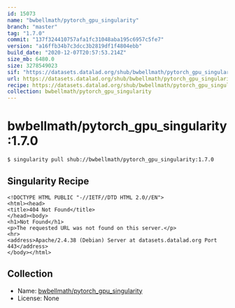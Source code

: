 ```yaml
---
id: 15073
name: "bwbellmath/pytorch_gpu_singularity"
branch: "master"
tag: "1.7.0"
commit: "137f324410757afa1fc31048aba195c6957c5fe7"
version: "a16ffb34b7c3dcc3b2819df1f4804ebb"
build_date: "2020-12-07T20:57:53.214Z"
size_mb: 6480.0
size: 3278549023
sif: "https://datasets.datalad.org/shub/bwbellmath/pytorch_gpu_singularity/1.7.0/2020-12-07-137f3244-a16ffb34/a16ffb34b7c3dcc3b2819df1f4804ebb.sif"
url: https://datasets.datalad.org/shub/bwbellmath/pytorch_gpu_singularity/1.7.0/2020-12-07-137f3244-a16ffb34/
recipe: https://datasets.datalad.org/shub/bwbellmath/pytorch_gpu_singularity/1.7.0/2020-12-07-137f3244-a16ffb34/Singularity
collection: bwbellmath/pytorch_gpu_singularity
---
```


# bwbellmath/pytorch_gpu_singularity:1.7.0

```bash
$ singularity pull shub://bwbellmath/pytorch_gpu_singularity:1.7.0
```

## Singularity Recipe

```singularity
<!DOCTYPE HTML PUBLIC "-//IETF//DTD HTML 2.0//EN">
<html><head>
<title>404 Not Found</title>
</head><body>
<h1>Not Found</h1>
<p>The requested URL was not found on this server.</p>
<hr>
<address>Apache/2.4.38 (Debian) Server at datasets.datalad.org Port 443</address>
</body></html>
```

## Collection

 - Name: [bwbellmath/pytorch_gpu_singularity](https://github.com/bwbellmath/pytorch_gpu_singularity)
 - License: None

